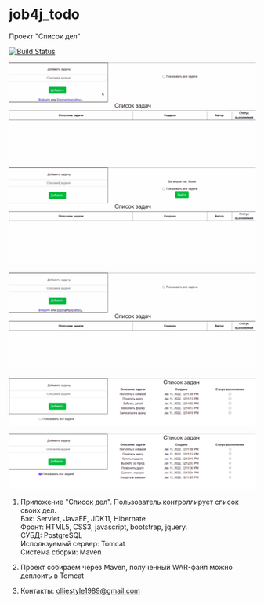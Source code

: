 # job4j_todo

Проект "Список дел"

[![Build Status](https://app.travis-ci.com/olliestyle/job4j_todo.svg?branch=main)](https://app.travis-ci.com/olliestyle/job4j_todo)

![GIF of ToDo](https://github.com/olliestyle/job4j_todo/blob/main/images/todo1.gif)

![GIF of ToDo](https://github.com/olliestyle/job4j_todo/blob/main/images/todo2.gif)

![GIF of ToDo](https://github.com/olliestyle/job4j_todo/blob/main/images/todo3.gif)

![Image of ToDo](https://github.com/olliestyle/job4j_todo/blob/main/images/job4jtodo1.png)

![Image of ToDo](https://github.com/olliestyle/job4j_todo/blob/main/images/job4jtodo2.png)

1. Приложение "Список дел". Пользователь контроллирует список своих дел.<br />
Бэк: Servlet, JavaEE, JDK11, Hibernate<br />
Фронт: HTML5, CSS3, javascript, bootstrap, jquery.<br />
СУБД: PostgreSQL<br />
Используемый сервер: Tomcat<br />
Система сборки: Maven<br />

2. Проект собираем через Maven, полученный WAR-файл можно деплоить в Tomcat

3. Контакты: olliestyle1989@gmail.com